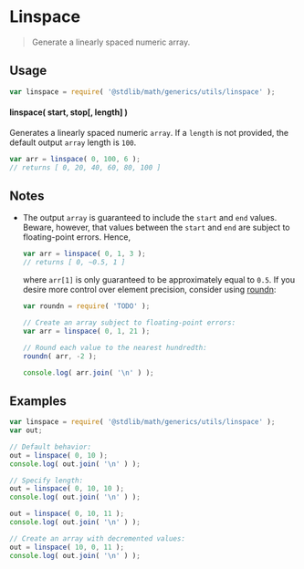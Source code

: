 Linspace
===
> Generate a linearly spaced numeric array.

<!-- <usage> -->
## Usage

``` javascript
var linspace = require( '@stdlib/math/generics/utils/linspace' );
```

#### linspace( start, stop[, length] )

Generates a linearly spaced numeric `array`. If a `length` is not provided, the default output `array` length is `100`.

``` javascript
var arr = linspace( 0, 100, 6 );
// returns [ 0, 20, 40, 60, 80, 100 ]
```
<!-- </usage> -->

<!-- <notes> -->
## Notes

*   The output `array` is guaranteed to include the `start` and `end` values. Beware, however, that values between the `start` and `end` are subject to floating-point errors. Hence,

    ``` javascript
    var arr = linspace( 0, 1, 3 );
    // returns [ 0, ~0.5, 1 ]
    ```

    <!-- FIXME: roundn link -->
    where `arr[1]` is only guaranteed to be approximately equal to `0.5`. If you desire more control over element precision, consider using [roundn](https://github.com/compute-io/roundn):

    ``` javascript
    var roundn = require( 'TODO' );

    // Create an array subject to floating-point errors:
    var arr = linspace( 0, 1, 21 );

    // Round each value to the nearest hundredth:
    roundn( arr, -2 );

    console.log( arr.join( '\n' ) );
    ```
    
<!-- </notes> -->

<!-- <examples> -->
## Examples

``` javascript
var linspace = require( '@stdlib/math/generics/utils/linspace' );
var out;

// Default behavior:
out = linspace( 0, 10 );
console.log( out.join( '\n' ) );

// Specify length:
out = linspace( 0, 10, 10 );
console.log( out.join( '\n' ) );

out = linspace( 0, 10, 11 );
console.log( out.join( '\n' ) );

// Create an array with decremented values:
out = linspace( 10, 0, 11 );
console.log( out.join( '\n' ) );
```
<!-- </examples> -->

<!-- <links> -->
[linspace-matlab]: http://www.mathworks.com/help/matlab/ref/linspace.html
<!-- </links> -->
